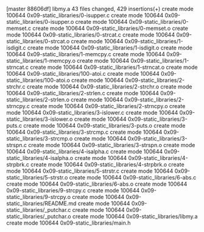[master 88606df] libmy.a
 43 files changed, 429 insertions(+)
 create mode 100644 0x09-static_libraries/0-isupper.c
 create mode 100644 0x09-static_libraries/0-isupper.o
 create mode 100644 0x09-static_libraries/0-memset.c
 create mode 100644 0x09-static_libraries/0-memset.o
 create mode 100644 0x09-static_libraries/0-strcat.c
 create mode 100644 0x09-static_libraries/0-strcat.o
 create mode 100644 0x09-static_libraries/1-isdigit.c
 create mode 100644 0x09-static_libraries/1-isdigit.o
 create mode 100644 0x09-static_libraries/1-memcpy.c
 create mode 100644 0x09-static_libraries/1-memcpy.o
 create mode 100644 0x09-static_libraries/1-strncat.c
 create mode 100644 0x09-static_libraries/1-strncat.o
 create mode 100644 0x09-static_libraries/100-atoi.c
 create mode 100644 0x09-static_libraries/100-atoi.o
 create mode 100644 0x09-static_libraries/2-strchr.c
 create mode 100644 0x09-static_libraries/2-strchr.o
 create mode 100644 0x09-static_libraries/2-strlen.c
 create mode 100644 0x09-static_libraries/2-strlen.o
 create mode 100644 0x09-static_libraries/2-strncpy.c
 create mode 100644 0x09-static_libraries/2-strncpy.o
 create mode 100644 0x09-static_libraries/3-islower.c
 create mode 100644 0x09-static_libraries/3-islower.o
 create mode 100644 0x09-static_libraries/3-puts.c
 create mode 100644 0x09-static_libraries/3-puts.o
 create mode 100644 0x09-static_libraries/3-strcmp.c
 create mode 100644 0x09-static_libraries/3-strcmp.o
 create mode 100644 0x09-static_libraries/3-strspn.c
 create mode 100644 0x09-static_libraries/3-strspn.o
 create mode 100644 0x09-static_libraries/4-isalpha.c
 create mode 100644 0x09-static_libraries/4-isalpha.o
 create mode 100644 0x09-static_libraries/4-strpbrk.c
 create mode 100644 0x09-static_libraries/4-strpbrk.o
 create mode 100644 0x09-static_libraries/5-strstr.c
 create mode 100644 0x09-static_libraries/5-strstr.o
 create mode 100644 0x09-static_libraries/6-abs.c
 create mode 100644 0x09-static_libraries/6-abs.o
 create mode 100644 0x09-static_libraries/9-strcpy.c
 create mode 100644 0x09-static_libraries/9-strcpy.o
 create mode 100644 0x09-static_libraries/README.md
 create mode 100644 0x09-static_libraries/_putchar.c
 create mode 100644 0x09-static_libraries/_putchar.o
 create mode 100644 0x09-static_libraries/libmy.a
 create mode 100644 0x09-static_libraries/main.h

